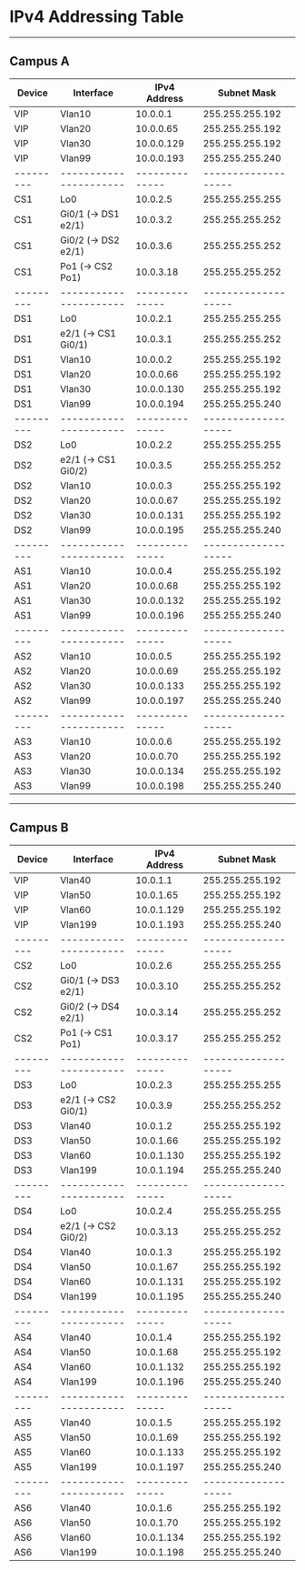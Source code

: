 # IPv4 Addressing Table

---

## Campus A

| Device | Interface            | IPv4 Address | Subnet Mask       |
|---------|----------------------|--------------|-------------------|
| VIP     | Vlan10               | 10.0.0.1     | 255.255.255.192   |
| VIP     | Vlan20               | 10.0.0.65    | 255.255.255.192   |
| VIP     | Vlan30               | 10.0.0.129   | 255.255.255.192   |
| VIP     | Vlan99               | 10.0.0.193   | 255.255.255.240   |
|---------|----------------------|--------------|-------------------|
| CS1     | Lo0                  | 10.0.2.5     | 255.255.255.255   |
| CS1     | Gi0/1 (→ DS1 e2/1)   | 10.0.3.2     | 255.255.255.252   |
| CS1     | Gi0/2 (→ DS2 e2/1)   | 10.0.3.6     | 255.255.255.252   |
| CS1     | Po1 (→ CS2 Po1)      | 10.0.3.18    | 255.255.255.252   |
|---------|----------------------|--------------|-------------------|
| DS1     | Lo0                  | 10.0.2.1     | 255.255.255.255   |
| DS1     | e2/1 (→ CS1 Gi0/1)   | 10.0.3.1     | 255.255.255.252   |
| DS1     | Vlan10               | 10.0.0.2     | 255.255.255.192   |
| DS1     | Vlan20               | 10.0.0.66    | 255.255.255.192   |
| DS1     | Vlan30               | 10.0.0.130   | 255.255.255.192   |
| DS1     | Vlan99               | 10.0.0.194   | 255.255.255.240   |
|---------|----------------------|--------------|-------------------|
| DS2     | Lo0                  | 10.0.2.2     | 255.255.255.255   |
| DS2     | e2/1 (→ CS1 Gi0/2)   | 10.0.3.5     | 255.255.255.252   |
| DS2     | Vlan10               | 10.0.0.3     | 255.255.255.192   |
| DS2     | Vlan20               | 10.0.0.67    | 255.255.255.192   |
| DS2     | Vlan30               | 10.0.0.131   | 255.255.255.192   |
| DS2     | Vlan99               | 10.0.0.195   | 255.255.255.240   |
|---------|----------------------|--------------|-------------------|
| AS1     | Vlan10               | 10.0.0.4     | 255.255.255.192   |
| AS1     | Vlan20               | 10.0.0.68    | 255.255.255.192   |
| AS1     | Vlan30               | 10.0.0.132   | 255.255.255.192   |
| AS1     | Vlan99               | 10.0.0.196   | 255.255.255.240   |
|---------|----------------------|--------------|-------------------|
| AS2     | Vlan10               | 10.0.0.5     | 255.255.255.192   |
| AS2     | Vlan20               | 10.0.0.69    | 255.255.255.192   |
| AS2     | Vlan30               | 10.0.0.133   | 255.255.255.192   |
| AS2     | Vlan99               | 10.0.0.197   | 255.255.255.240   |
|---------|----------------------|--------------|-------------------|
| AS3     | Vlan10               | 10.0.0.6     | 255.255.255.192   |
| AS3     | Vlan20               | 10.0.0.70    | 255.255.255.192   |
| AS3     | Vlan30               | 10.0.0.134   | 255.255.255.192   |
| AS3     | Vlan99               | 10.0.0.198   | 255.255.255.240   |

---

## Campus B

| Device | Interface            | IPv4 Address | Subnet Mask       |
|---------|----------------------|--------------|-------------------|
| VIP     | Vlan40               | 10.0.1.1     | 255.255.255.192   |
| VIP     | Vlan50               | 10.0.1.65    | 255.255.255.192   |
| VIP     | Vlan60               | 10.0.1.129   | 255.255.255.192   |
| VIP     | Vlan199              | 10.0.1.193   | 255.255.255.240   |
|---------|----------------------|--------------|-------------------|
| CS2     | Lo0                  | 10.0.2.6     | 255.255.255.255   |
| CS2     | Gi0/1 (→ DS3 e2/1)   | 10.0.3.10    | 255.255.255.252   |
| CS2     | Gi0/2 (→ DS4 e2/1)   | 10.0.3.14    | 255.255.255.252   |
| CS2     | Po1 (→ CS1 Po1)      | 10.0.3.17    | 255.255.255.252   |
|---------|----------------------|--------------|-------------------|
| DS3     | Lo0                  | 10.0.2.3     | 255.255.255.255   |
| DS3     | e2/1 (→ CS2 Gi0/1)   | 10.0.3.9     | 255.255.255.252   |
| DS3     | Vlan40               | 10.0.1.2     | 255.255.255.192   |
| DS3     | Vlan50               | 10.0.1.66    | 255.255.255.192   |
| DS3     | Vlan60               | 10.0.1.130   | 255.255.255.192   |
| DS3     | Vlan199              | 10.0.1.194   | 255.255.255.240   |
|---------|----------------------|--------------|-------------------|
| DS4     | Lo0                  | 10.0.2.4     | 255.255.255.255   |
| DS4     | e2/1 (→ CS2 Gi0/2)   | 10.0.3.13    | 255.255.255.252   |
| DS4     | Vlan40               | 10.0.1.3     | 255.255.255.192   |
| DS4     | Vlan50               | 10.0.1.67    | 255.255.255.192   |
| DS4     | Vlan60               | 10.0.1.131   | 255.255.255.192   |
| DS4     | Vlan199              | 10.0.1.195   | 255.255.255.240   |
|---------|----------------------|--------------|-------------------|
| AS4     | Vlan40               | 10.0.1.4     | 255.255.255.192   |
| AS4     | Vlan50               | 10.0.1.68    | 255.255.255.192   |
| AS4     | Vlan60               | 10.0.1.132   | 255.255.255.192   |
| AS4     | Vlan199              | 10.0.1.196   | 255.255.255.240   |
|---------|----------------------|--------------|-------------------|
| AS5     | Vlan40               | 10.0.1.5     | 255.255.255.192   |
| AS5     | Vlan50               | 10.0.1.69    | 255.255.255.192   |
| AS5     | Vlan60               | 10.0.1.133   | 255.255.255.192   |
| AS5     | Vlan199              | 10.0.1.197   | 255.255.255.240   |
|---------|----------------------|--------------|-------------------|
| AS6     | Vlan40               | 10.0.1.6     | 255.255.255.192   |
| AS6     | Vlan50               | 10.0.1.70    | 255.255.255.192   |
| AS6     | Vlan60               | 10.0.1.134   | 255.255.255.192   |
| AS6     | Vlan199              | 10.0.1.198   | 255.255.255.240   |

